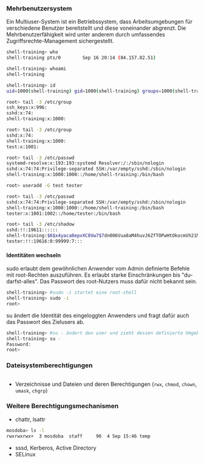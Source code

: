 ### Mehrbenutzersystem

<p class="aleft">
Ein Multiuser-System ist ein Betriebssystem, dass Arbeitsumgebungen für verschiedene Benutzer bereitstellt und diese voneinander abgrenzt. Die Mehrbenutzerfähigkeit wird unter anderem durch umfassendes Zugriffsrechte-Management sichergestellt. 
</p>


```bash
shell-training> who
shell-training pts/0        Sep 16 20:14 (84.157.82.51)

shell-training> whoami
shell-training

shell-training> id
uid=1000(shell-training) gid=1000(shell-training) groups=1000(shell-training)
```

```bash
root> tail -3 /etc/group
ssh_keys:x:996:
sshd:x:74:
shell-training:x:1000:

root> tail -3 /etc/group
sshd:x:74:
shell-training:x:1000:
test:x:1001:

root> tail -3 /etc/passwd
systemd-resolve:x:193:193:systemd Resolver:/:/sbin/nologin
sshd:x:74:74:Privilege-separated SSH:/var/empty/sshd:/sbin/nologin
shell-training:x:1000:1000::/home/shell-training:/bin/bash

root> useradd -G test tester

root> tail -3 /etc/passwd
sshd:x:74:74:Privilege-separated SSH:/var/empty/sshd:/sbin/nologin
shell-training:x:1000:1000::/home/shell-training:/bin/bash
tester:x:1001:1002::/home/tester:/bin/bash

root> tail -3 /etc/shadow
sshd:!!:19611::::::
shell-training:$6$x4yaca8epvXC8Vw7$7dn006Vua8aM4huvJ6ZfTOPwHtOkocmVh21Me4xiZzTVghH19XKyzKJLmAWP7qfwllnKFrtZGwwPigpO3T5m7.:19612:0:99999:7:::
tester:!!:19616:0:99999:7:::
```

#### Identitäten wechseln

<p class="aleft">
sudo erlaubt dem gewöhnlichen Anwender vom Admin definierte Befehle mit root-Rechten auszuführen. Es erlaubt starke Einschränkungen bis "du-darfst-alles". Das Passwort des root-Nutzers muss dafür nicht bekannt sein.
</p>

```bash
shell-training> #sudo -i startet eine root-shell
shell-training> sudo -i
root>
```

<p class="aleft">
su ändert die Identität des eingeloggten Anwenders und fragt dafür auch das Passwort des Zielusers ab.
</p>

```bash
shell-training> #su - ändert den user und zieht dessen definierte Umgebung (ähnlich Login-Prozess)
shell-training> su -
Password:
root>
```

### Dateisystemberechtigungen
```bash

```


- Verzeichnisse und Dateien und deren Berechtigungen (`rwx`, `chmod`, `chown`, `umask`, `chgrp`)


### Weitere Berechtigungsmechanismen
+ chattr, lsattr
```bash
mosdoba> ls -l
rwxrwxrwx+  3 mosdoba  staff     96  4 Sep 15:46 temp
```
+ sssd, Kerberos, Active Directory
+ SELinux
